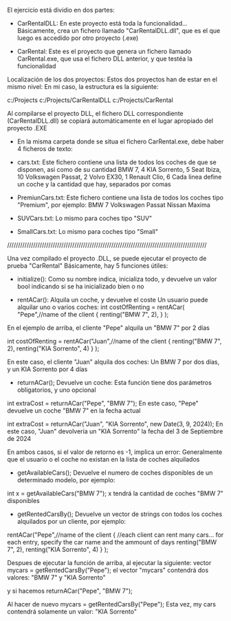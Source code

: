 El ejercicio está dividio en dos partes:
- CarRentalDLL:
En este proyecto está toda la funcionalidad... Básicamente, crea un fichero llamado "CarRentalDLL.dll", que es el que luego es accedido por otro proyecto (.exe)

- CarRental:
Este es el proyecto que genera un fichero llamado CarRental.exe, que usa el fichero DLL anterior, y que testéa la funcionalidad


Localización de los dos proyectos:
Estos dos proyectos han de estar en el mismo nivel:
En mi caso, la estructura es la siguiente:

c:/Projects
	c:/Projects/CarRentalDLL
	c:/Projects/CarRental

Al compilarse el proyecto DLL, el fichero DLL correspondiente (CarRentalDLL.dll) se copiará automáticamente en el lugar apropiado del proyecto .EXE

- En la misma carpeta donde se situa el fichero CarRental.exe, debe haber 4 ficheros de texto:
* cars.txt:
Este fichero contiene una lista de todos los coches de que se disponen, asi como de su cantidad
BMW 7, 4
KIA Sorrento, 5
Seat Ibiza, 10
Volkswagen Passat, 2
Volvo EX30, 1
Renault Clio, 6
Cada linea define un coche y la cantidad que hay, separados por comas

* PremiunCars.txt:
Este fichero contiene una lista de todos los coches tipo "Premium", por ejemplo:
BMW 7
Volkswagen Passat
Nissan Maxima

* SUVCars.txt:
Lo mismo para coches tipo "SUV"

* SmallCars.txt:
Lo mismo para coches tipo "Small"



////////////////////////////////////////////////////////////////////////////////////////////

Una vez compilado el proyecto .DLL, se puede ejecutar el proyecto de prueba "CarRental"
Básicamente, hay 5 funciones útiles:
- initialize():
Como su nombre indica, inicializa todo, y devuelve un valor bool indicando si se ha inicializado bien o no

- rentACar():
Alquila un coche, y devuelve el coste
Un usuario puede alquilar uno o varios coches:
int costOfRenting = rentACar(
                             "Pepe",//name of the client
                             {
                	      renting("BMW 7", 2),
                             }
                            );
  
En el ejemplo de arriba, el cliente "Pepe" alquila un "BMW 7" por 2 días        	

int costOfRenting = rentACar("Juan",//name of the client
            			{
                			renting("BMW 7", 2),
                			renting("KIA Sorrento", 4)
				}
			     );	
	     
En este caso, el cliente "Juan" alquila dos coches: Un BMW 7 por dos días, y un KIA Sorrento por 4 días


- returnACar();
Devuelve un coche:
Esta función tiene dos parámetros obligatorios, y uno opcional

int extraCost = returnACar("Pepe", "BMW 7");
En este caso, "Pepe" devuelve un coche "BMW 7" en la fecha actual

int extraCost = returnACar("Juan", "KIA Sorrento", new Date(3, 9, 2024));
En este caso, "Juan" devolvería un "KIA Sorrento" la fecha del 3 de Septiembre de 2024

En ambos casos, si el valor de retorno es -1, implica un error: Generalmente que el usuario o el coche no existan en la lista de coches alquilados


- getAvailableCars();
Devuelve el numero de coches disponibles de un determinado modelo, por ejemplo:

int x = getAvailableCars("BMW 7");
x tendrá la cantidad de coches "BMW 7" disponibles


- getRentedCarsBy();
Devuelve un vector de strings con todos los coches alquilados por un cliente, por ejemplo:

rentACar("Pepe",//name of the client
            {
                //each client can rent many cars... for each entry, specify the car name and the ammount of days
                renting("BMW 7", 2),
                renting("KIA Sorrento", 4)
            }
        );

Despues de ejecutar la función de arriba, al ejecutar la siguiente:
vector<string> mycars = getRentedCarsBy("Pepe");
el vector "mycars" contendrá dos valores: "BMW 7" y "KIA Sorrento"

y si hacemos
returnACar("Pepe", "BMW 7");

Al hacer de nuevo
mycars = getRentedCarsBy("Pepe");
Esta vez, my cars contendrá solamente un valor: "KIA Sorrento"
